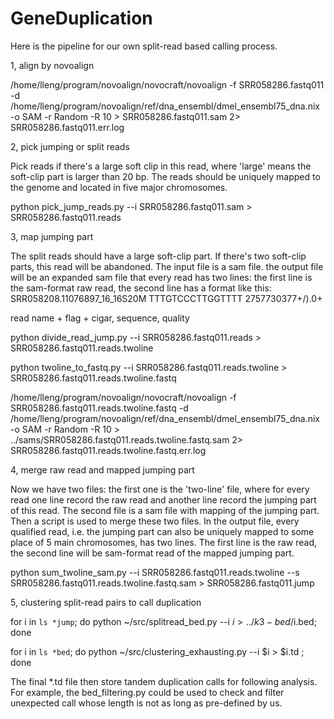 # GeneDuplication
Here is the pipeline for our own split-read based calling process.

1, align by novoalign


/home/lleng/program/novoalign/novocraft/novoalign -f SRR058286.fastq011 -d /home/lleng/program/novoalign/ref/dna_ensembl/dmel_ensembl75_dna.nix -o SAM -r Random -R 10 >  SRR058286.fastq011.sam 2> SRR058286.fastq011.err.log

2, pick jumping or split reads


Pick reads if there's a large soft clip in this read, where 'large' means the soft-clip part is larger than 20 bp.  The reads should be uniquely mapped to the genome and located in five major chromosomes. 

python pick_jump_reads.py --i SRR058286.fastq011.sam > SRR058286.fastq011.reads


3, map jumping part


The split reads should have a large soft-clip part. If there's two soft-clip parts, this read will be abandoned. The input file is a sam file. the output file will be an expanded sam file that every read has two lines: the first line is the sam-format raw read, the second line has a format like this:
SRR058208.11076897_16_16S20M    TTTGTCCCTTGGTTTT        2757730377+/).0+

read name + flag + cigar, sequence, quality

python divide_read_jump.py --i SRR058286.fastq011.reads > SRR058286.fastq011.reads.twoline

python twoline_to_fastq.py --i SRR058286.fastq011.reads.twoline > SRR058286.fastq011.reads.twoline.fastq

/home/lleng/program/novoalign/novocraft/novoalign -f SRR058286.fastq011.reads.twoline.fastq -d /home/lleng/program/novoalign/ref/dna_ensembl/dmel_ensembl75_dna.nix -o SAM -r Random -R 10  > ../sams/SRR058286.fastq011.reads.twoline.fastq.sam 2> SRR058286.fastq011.reads.twoline.fastq.err.log

4, merge raw read and mapped jumping part


Now we have two files: the first one is the 'two-line' file, where for every read one line record the raw read and another line record the jumping part of this read. The second file is a sam file with mapping of the jumping part. Then a script is used to merge these two files. In the output file, every qualified read, i.e. the jumping part can also be uniquely mapped to some place of 5 main chromosomes, has two lines. The first line is the raw read, the second line will be sam-format read of the mapped jumping part.

python sum_twoline_sam.py --i SRR058286.fastq011.reads.twoline --s SRR058286.fastq011.reads.twoline.fastq.sam > SRR058286.fastq011.jump

5, clustering split-read pairs to call duplication


for i in `ls *jump`; do python ~/src/splitread_bed.py --i $i > ../k3-bed/$i.bed; done

for i in `ls *bed`; do python ~/src/clustering_exhausting.py --i $i > $i.td ; done


The final *.td file then store tandem duplication calls for following analysis. For example, the bed_filtering.py could be used to check and filter unexpected call whose length is not as long as pre-defined by us. 


